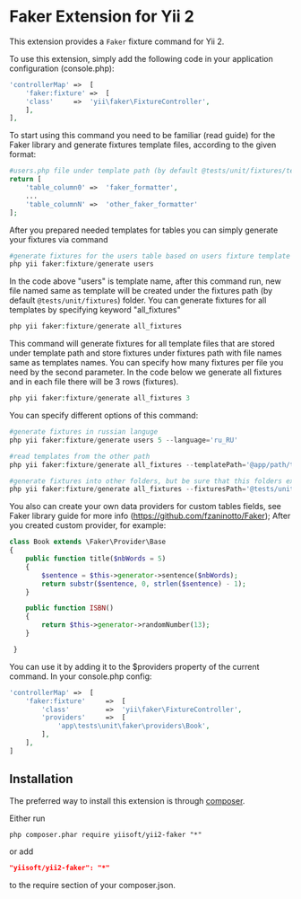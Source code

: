 Faker Extension for Yii 2
===============================

This extension provides a `Faker` fixture command for Yii 2.

To use this extension,  simply add the following code in your application configuration (console.php):

```php
'controllerMap'	=>  [
	'faker:fixture' =>	[
	'class'	    =>	'yii\faker\FixtureController',
	],
],
```
To start using this command you need to be familiar (read guide) for the Faker library and
generate fixtures template files, according to the given format:

```php
#users.php file under template path (by default @tests/unit/fixtures/templates)
return [
	'table_column0'	=>	'faker_formatter',
	...
	'table_columnN'	=>	'other_faker_formatter'
];
```

After you prepared needed templates for tables you can simply generate your fixtures via command

```php
#generate fixtures for the users table based on users fixture template
php yii faker:fixture/generate users
```

In the code above "users" is template name, after this command run, new file named same as template
will be created under the fixtures path (by default ```@tests/unit/fixtures```) folder.
You can generate fixtures for all templates by specifying keyword "all_fixtures"

```php
php yii faker:fixture/generate all_fixtures
```

This command will generate fixtures for all template files that are stored under template path and 
store fixtures under fixtures path with file names same as templates names.
You can specify how many fixtures per file you need by the second parameter. In the code below we generate
all fixtures and in each file there will be 3 rows (fixtures).

```php
php yii faker:fixture/generate all_fixtures 3
```
You can specify different options of this command:

```php
#generate fixtures in russian languge
php yii faker:fixture/generate users 5 --language='ru_RU'

#read templates from the other path
php yii faker:fixture/generate all_fixtures --templatePath='@app/path/to/my/custom/templates'

#generate fixtures into other folders, but be sure that this folders exists or you will get notice about that.
php yii faker:fixture/generate all_fixtures --fixturesPath='@tests/unit/fixtures/subfolder1/subfolder2/subfolder3'
```

You also can create your own data providers for custom tables fields, see Faker library guide for more info (https://github.com/fzaninotto/Faker);
After you created custom provider, for example:

```php
class Book extends \Faker\Provider\Base
{
	public function title($nbWords = 5)
	{
		$sentence = $this->generator->sentence($nbWords);
		return substr($sentence, 0, strlen($sentence) - 1);
	}

	public function ISBN()
	{
		return $this->generator->randomNumber(13);
	}

 }
```

You can use it by adding it to the $providers property of the current command. In your console.php config:

```php
'controllerMap'	=>	[
	'faker:fixture'		=>	[
		'class'			=>	'yii\faker\FixtureController',
		'providers'		=>	[
			'app\tests\unit\faker\providers\Book',
		],
	],
]
```

Installation
------------

The preferred way to install this extension is through [composer](http://getcomposer.org/download/).

Either run

```
php composer.phar require yiisoft/yii2-faker "*"
```

or add

```json
"yiisoft/yii2-faker": "*"
```

to the require section of your composer.json.
